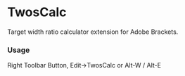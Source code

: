 TwosCalc
=================

Target width ratio calculator extension for Adobe Brackets.

### Usage
Right Toolbar Button, Edit->TwosCalc or Alt-W / Alt-E
